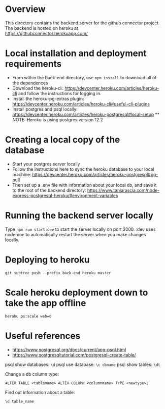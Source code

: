 # Overview
This directory contains the backend server for the github connector project.
The backend is hosted on heroku at https://githubconnector.herokuapp.com/

# Local installation and deployment requirements
* From within the back-end directory, use `npm install` to download all of the dependences
* Download the heroku-cli: https://devcenter.heroku.com/articles/heroku-cli and follow the instructions for logging in.
* Install the heroku-pg-extras plugin: https://devcenter.heroku.com/articles/heroku-cli#useful-cli-plugins
* Install postgres and psql locally: https://devcenter.heroku.com/articles/heroku-postgresql#local-setup
** NOTE: Heroku is using postgres version 12.2

# Creating a local copy of the database
* Start your postgres server locally
* Follow the instructions here to sync the heroku database to your local machine: https://devcenter.heroku.com/articles/heroku-postgresql#pg-pull
* Then set up a .env file with information about your local db, and save it to the root of the backend directory: https://www.taniarascia.com/node-express-postgresql-heroku/#environment-variables

# Running the backend server locally
Type `npm run start:dev` to start the server locally on port 3000.
:dev uses nodemon to automatically restart the server when you make changes locally.

# Deploying to heroku
`git subtree push --prefix back-end heroku master`

# Scale heroku deployment down to take the app offline
`heroku ps:scale web=0`

# Useful references
* https://www.postgresql.org/docs/current/app-psql.html
* https://www.postgresqltutorial.com/postgresql-create-table/

psql show databases: `\d`
psql use database: `\c dbname`
psql show tables: `\dt`

Change a db column type:
```
ALTER TABLE <tablename> ALTER COLUMN <columnname> TYPE <newtype>;
```

Find out information about a table:
```
\d table_name
```
